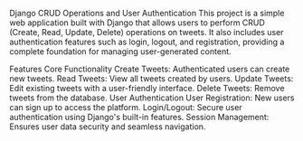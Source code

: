 Django CRUD Operations and User Authentication
This project is a simple web application built with Django that allows users to perform CRUD (Create, Read, Update, Delete) operations on tweets. It also includes user authentication features such as login, logout, and registration, providing a complete foundation for managing user-generated content.

Features
Core Functionality
Create Tweets: Authenticated users can create new tweets.
Read Tweets: View all tweets created by users.
Update Tweets: Edit existing tweets with a user-friendly interface.
Delete Tweets: Remove tweets from the database.
User Authentication
User Registration: New users can sign up to access the platform.
Login/Logout: Secure user authentication using Django's built-in features.
Session Management: Ensures user data security and seamless navigation.
